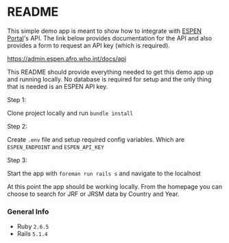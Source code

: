 # README
This simple demo app is meant to show how to integrate with [ESPEN Portal](https://admin.espen.afro.who.int/)'s API. The link below provides documentation for the API and also provides a form to request an API key (which is required).

https://admin.espen.afro.who.int/docs/api

This README should provide everything needed to get this demo app up and running locally. No database is required for setup and the only thing that is needed is an ESPEN API key.

Step 1:

Clone project locally and run `bundle install`

Step 2: 

Create `.env` file and setup required config variables. Which are `ESPEN_ENDPOINT` and `ESPEN_API_KEY`

Step 3:

Start the app with `foreman run rails s` and navigate to the localhost

At this point the app should be working locally. From the homepage you can choose to search for JRF or JRSM data by Country and Year.

### General Info

- Ruby `2.6.5`
- Rails `5.1.4`

